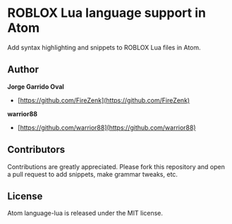 ROBLOX Lua language support in Atom
======

Add syntax highlighting and snippets to ROBLOX Lua files in Atom.



Author
------
__Jorge Garrido Oval__
* [https://github.com/FireZenk](https://github.com/FireZenk)

__warrior88__
* [https://github.com/warrior88](https://github.com/warrior88)


Contributors
---

Contributions are greatly appreciated. Please fork this repository and open a
pull request to add snippets, make grammar tweaks, etc.

License
------
Atom language-lua is released under the MIT license.

